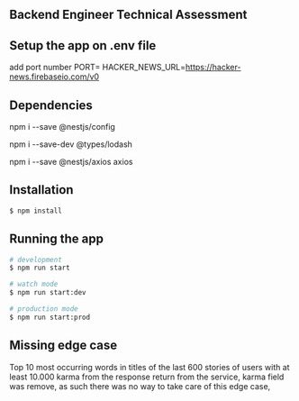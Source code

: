 ## Backend Engineer Technical Assessment

## Setup the app on .env file 

add port number
PORT=
HACKER_NEWS_URL=https://hacker-news.firebaseio.com/v0


## Dependencies
npm i --save @nestjs/config

npm i --save-dev @types/lodash

npm i --save @nestjs/axios axios

## Installation

```bash
$ npm install
```

## Running the app

```bash
# development
$ npm run start

# watch mode
$ npm run start:dev

# production mode
$ npm run start:prod
```

## Missing edge case
Top 10 most occurring words in titles of the last 600 stories of users with at least 10.000 karma 
from the response return from the service, karma field was remove, as such there was no way to take care of this edge case, 
## 


